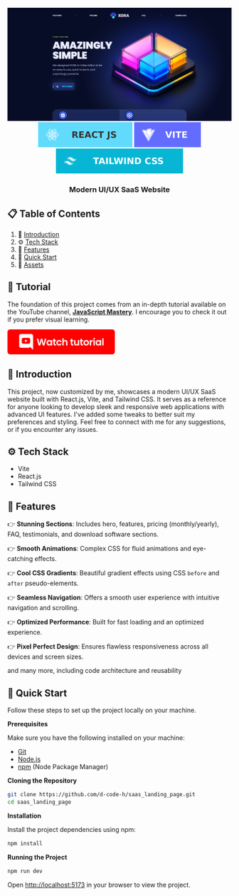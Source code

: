<div align="center">
  <br />
   <img src="/public/images/banner.png" alt="react.js" />
  <br />

  <div>
    <img src="/public/images/reactjs.svg" alt="react.js" />
    <img src="/public/images/vite.svg" alt="vite" />
    <img src="/public/images/tailwindcss.svg" alt="tailwindcss" />
  </div>

<h3 align="center">Modern UI/UX SaaS Website</h3>
</div>

## 📋 <a name="table">Table of Contents</a>

1. 🤖 [Introduction](#introduction)
2. ⚙️ [Tech Stack](#tech-stack)
3. 🔋 [Features](#features)
4. 🤸 [Quick Start](#quick-start)
5. 🔗 [Assets](#**links**)

## 🚨 Tutorial

The foundation of this project comes from an in-depth tutorial available on the YouTube channel, <a href="https://www.youtube.com/@javascriptmastery/videos" target="_blank"><b>JavaScript Mastery</b></a>. I encourage you to check it out if you prefer visual learning.

<a href="https://youtu.be/ukiGFmZ32YA?feature=shared" target="_blank"><img src="/public/images/youtube.svg" /></a>

## <a name="introduction">🤖 Introduction</a>

This project, now customized by me, showcases a modern UI/UX SaaS website built with React.js, Vite, and Tailwind CSS. It serves as a reference for anyone looking to develop sleek and responsive web applications with advanced UI features. I've added some tweaks to better suit my preferences and styling. Feel free to connect with me for any suggestions, or if you encounter any issues.

## <a name="tech-stack">⚙️ Tech Stack</a>

- Vite
- React.js
- Tailwind CSS

## <a name="features">🔋 Features</a>

👉 **Stunning Sections**: Includes hero, features, pricing (monthly/yearly), FAQ, testimonials, and download software
sections.

👉 **Smooth Animations**: Complex CSS for fluid animations and eye-catching effects.

👉 **Cool CSS Gradients**: Beautiful gradient effects using CSS `before` and `after` pseudo-elements.

👉 **Seamless Navigation**: Offers a smooth user experience with intuitive navigation and scrolling.

👉 **Optimized Performance**: Built for fast loading and an optimized experience.

👉 **Pixel Perfect Design**: Ensures flawless responsiveness across all devices and screen sizes.

and many more, including code architecture and reusability

## <a name="quick-start">🤸 Quick Start</a>

Follow these steps to set up the project locally on your machine.

**Prerequisites**

Make sure you have the following installed on your machine:

- [Git](https://git-scm.com/)
- [Node.js](https://nodejs.org/en)
- [npm](https://www.npmjs.com/) (Node Package Manager)

**Cloning the Repository**

```bash
git clone https://github.com/d-code-h/saas_landing_page.git
cd saas_landing_page
```

**Installation**

Install the project dependencies using npm:

```bash
npm install
```

**Running the Project**

```bash
npm run dev
```

Open [http://localhost:5173](http://localhost:5173) in your browser to view the project.
